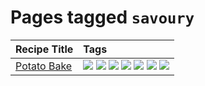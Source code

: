 # Pages tagged `savoury`

|Recipe Title|Tags
|:---|:---|
|[Potato Bake](../recipes/potatobake.md)|[![](https://img.shields.io/badge/tag-baked-c5d714)](tags/baked.md) [![](https://img.shields.io/badge/tag-cheesey-603dc8)](tags/cheesey.md) [![](https://img.shields.io/badge/tag-dairy-4b9e32)](tags/dairy.md) [![](https://img.shields.io/badge/tag-potato-2ebd3b)](tags/potato.md) [![](https://img.shields.io/badge/tag-savoury-8f457a)](tags/savoury.md) [![](https://img.shields.io/badge/tag-sides-12b63)](tags/sides.md) [![](https://img.shields.io/badge/tag-vegetarian-473080)](tags/vegetarian.md)|